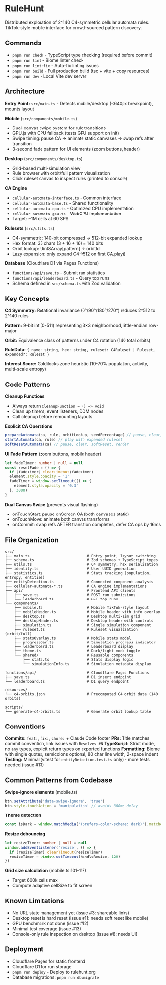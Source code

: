 # RuleHunt

Distributed exploration of 2^140 C4-symmetric cellular automata rules. TikTok-style mobile interface for crowd-sourced pattern discovery.

## Commands
- `pnpm run check` - TypeScript type checking (required before commit)
- `pnpm run lint` - Biome linter check
- `pnpm run lint:fix` - Auto-fix linting issues
- `pnpm run build` - Full production build (tsc + vite + copy resources)
- `pnpm run dev` - Local Vite dev server

## Architecture

**Entry Point:** `src/main.ts` - Detects mobile/desktop (<640px breakpoint), mounts layout

**Mobile** (`src/components/mobile.ts`)
- Dual-canvas swipe system for rule transitions
- GPU.js with CPU fallback (tests GPU support on init)
- Swipe timing: pause CA → animate static canvases → swap refs after transition
- 3-second fade pattern for UI elements (zoom buttons, header)

**Desktop** (`src/components/desktop.ts`)
- Grid-based multi-simulation view
- Rule browser with orbit/full pattern visualization
- Click ruleset canvas to inspect rules (printed to console)

**CA Engine**
- `cellular-automata-interface.ts` - Common interface
- `cellular-automata-base.ts` - Shared functionality
- `cellular-automata-cpu.ts` - Optimized CPU implementation
- `cellular-automata-gpu.ts` - WebGPU implementation
- Target: ~1M cells at 60 SPS

**Rulesets** (`src/utils.ts`)
- C4-symmetric: 140-bit compressed → 512-bit expanded lookup
- Hex format: 35 chars (3 + 16 + 16) = 140 bits
- Orbit lookup: Uint8Array[pattern] → orbitId
- Lazy expansion: only expand C4→512 on first CA.play()

**Database** (Cloudflare D1 via Pages Functions)
- `functions/api/save.ts` - Submit run statistics
- `functions/api/leaderboard.ts` - Query top runs
- Schema defined in `src/schema.ts` with Zod validation

## Key Concepts

**C4 Symmetry:** Rotational invariance (0°/90°/180°/270°) reduces 2^512 to 2^140 rules

**Pattern:** 9-bit int (0-511) representing 3×3 neighborhood, little-endian row-major

**Orbit:** Equivalence class of patterns under C4 rotation (140 total orbits)

**RuleData:** `{ name: string, hex: string, ruleset: C4Ruleset | Ruleset, expanded?: Ruleset }`

**Interest Score:** Goldilocks zone heuristic (10-70% population, activity, multi-scale entropy)

## Code Patterns

**Cleanup Functions**
- Always return `CleanupFunction = () => void`
- Clean up timers, event listeners, DOM nodes
- Call cleanup before remounting layouts

**Explicit CA Operations**
```typescript
prepareAutomata(ca, rule, orbitLookup, seedPercentage) // pause, clear, seed, render
startAutomata(ca, rule) // play with expanded ruleset
softResetAutomata(ca) // pause, clear, softReset, render
```

**UI Fade Pattern** (zoom buttons, mobile header)
```typescript
let fadeTimer: number | null = null
const resetFade = () => {
  if (fadeTimer) clearTimeout(fadeTimer)
  element.style.opacity = '1'
  fadeTimer = window.setTimeout(() => {
    element.style.opacity = '0.3'
  }, 3000)
}
```

**Dual Canvas Swipe** (prevents visual flashing)
- onTouchStart: pause onScreen CA (both canvases static)
- onTouchMove: animate both canvas transforms
- onCommit: swap refs AFTER transition completes, defer CA ops by 16ms

## File Organization

```
src/
├── main.ts                          # Entry point, layout switching
├── schema.ts                        # Zod schemas + TypeScript types
├── utils.ts                         # C4 symmetry, hex serialization
├── identity.ts                      # User UUID generation
├── statistics.ts                    # Stats tracking (population, entropy, entities)
├── entityDetection.ts               # Connected component analysis
├── cellular-automata-*.ts           # CA engine implementations
├── api/                             # Frontend API clients
│   ├── save.ts                      # POST run submissions
│   └── leaderboard.ts               # GET top runs
└── components/
    ├── mobile.ts                    # Mobile TikTok-style layout
    ├── mobileHeader.ts              # Mobile header with info overlay
    ├── desktop.ts                   # Desktop multi-sim grid
    ├── desktopHeader.ts             # Desktop header with controls
    ├── simulation.ts                # Single simulation component
    ├── ruleset.ts                   # Ruleset visualization (orbit/full)
    ├── statsOverlay.ts              # Mobile stats modal
    ├── progressBar.ts               # Simulation progress indicator
    ├── leaderboard.ts               # Leaderboard display
    ├── theme.ts                     # Dark/light mode toggle
    └── shared/                      # Reusable components
        ├── stats.ts                 # Stats display logic
        └── simulationInfo.ts        # Simulation metadata display

functions/api/                       # Cloudflare Pages Functions
├── save.ts                          # D1 insert endpoint
└── leaderboard.ts                   # D1 query endpoint

resources/
└── c4-orbits.json                   # Precomputed C4 orbit data (140 orbits)

scripts/
└── generate-c4-orbits.ts            # Generate orbit lookup table
```

## Conventions

**Commits:** `feat:`, `fix:`, `chore:` + Claude Code footer
**PRs:** Title matches commit convention, link issues with `Resolves #N`
**TypeScript:** Strict mode, no `any` types, explicit return types on exported functions
**Formatting:** Biome with single quotes, semicolons optional, 80 char line width, 2-space indent
**Testing:** Minimal (vitest for `entityDetection.test.ts` only) - more tests needed (issue #13)

## Common Patterns from Codebase

**Swipe-ignore elements** (mobile.ts)
```typescript
btn.setAttribute('data-swipe-ignore', 'true')
btn.style.touchAction = 'manipulation' // avoids 300ms delay
```

**Theme detection**
```typescript
const isDark = window.matchMedia('(prefers-color-scheme: dark)').matches
```

**Resize debouncing**
```typescript
let resizeTimer: number | null = null
window.addEventListener('resize', () => {
  if (resizeTimer) clearTimeout(resizeTimer)
  resizeTimer = window.setTimeout(handleResize, 120)
})
```

**Grid size calculation** (mobile.ts:101-117)
- Target 600k cells max
- Compute adaptive cellSize to fit screen

## Known Limitations

- No URL state management yet (issue #3: shareable links)
- Desktop reset is hard reset (issue #11: needs soft reset like mobile)
- GPU benchmark not done (issue #12)
- Minimal test coverage (issue #13)
- Console-only rule inspection on desktop (issue #8: needs UI)

## Deployment

- Cloudflare Pages for static frontend
- Cloudflare D1 for run storage
- `pnpm run deploy` - Deploy to rulehunt.org
- Database migrations: `pnpm run db:migrate`
